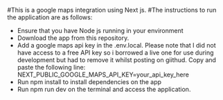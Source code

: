 #This is a google maps integration using Next js.
#The instructions to run the application are as follows:
- Ensure that you have Node js running in your environment
- Download the app from this repository.
- Add a google maps api key in the .env.local. Please note that I did not have access to a free API key so i borrowed a live one for use during development but had to remove it whilst posting on giithud. Copy and paste the following line: NEXT_PUBLIC_GOOGLE_MAPS_API_KEY=your_api_key_here
- Run npm install to install dependencies on the app
- Run npm run dev on the terminal and access the application. 

